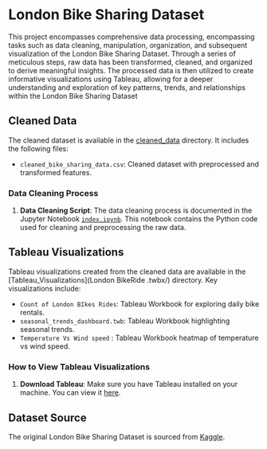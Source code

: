 # London Bike Sharing Dataset
This project encompasses comprehensive data processing, encompassing tasks such as data cleaning, manipulation, organization, and subsequent visualization of the London Bike Sharing Dataset. Through a series of meticulous steps, raw data has been transformed, cleaned, and organized to derive meaningful insights. The processed data is then utilized to create informative visualizations using Tableau, allowing for a deeper understanding and exploration of key patterns, trends, and relationships within the London Bike Sharing Dataset

## Cleaned Data

The cleaned dataset is available in the [cleaned_data](bikes.xlsx/) directory. It includes the following files:

- `cleaned_bike_sharing_data.csv`: Cleaned dataset with preprocessed and transformed features.

### Data Cleaning Process

1. **Data Cleaning Script**: The data cleaning process is documented in the Jupyter Notebook [`index.ipynb`](index.ipynb). This notebook contains the Python code used for cleaning and preprocessing the raw data.

## Tableau Visualizations

Tableau visualizations created from the cleaned data are available in the [Tableau_Visualizations](London BikeRide .twbx/) directory. Key visualizations include:

- `Count of London BIkes Rides`: Tableau Workbook for exploring daily bike rentals.
- `seasonal_trends_dashboard.twb`: Tableau Workbook highlighting seasonal trends.
- `Temperature Vs Wind speed` : Tableau Workbook heatmap of temperature vs wind speed.

### How to View Tableau Visualizations

1. **Download Tableau**: Make sure you have Tableau installed on your machine. You can view it [here](https://public.tableau.com/views/LondonBikeRide_17062582592720/Dashboard2?:language=en-US&:display_count=n&:origin=viz_share_link).


## Dataset Source

The original London Bike Sharing Dataset is sourced from [Kaggle](https://www.kaggle.com/datasets/hmavrodiev/london-bike-sharing-dataset).

